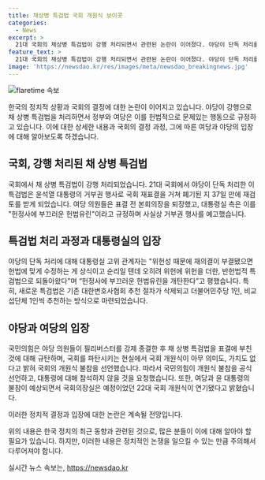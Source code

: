 ```yaml
---
title: 채상병 특검법 국회 개원식 보이콧
categories:
  - News
excerpt: >
  21대 국회의 채상병 특검법이 강행 처리되면서 관련된 논란이 이어졌다. 야당이 단독 처리를 통해 통과시킨 이 법안은 대통령의 거부권 행사 후 재표결에도 불구하고 다시 국회 본회의에 상정된 것으로, 여당 의원들은 표결 전 본회의장을 퇴장했다. 이로써 채 상병 특검법은 5월에 폐기된 후 37일 만에 다시 처리되었다. 이에 대통령실은 야당의 이러한 행동을 헌법유린이라며 강하게 비판하고, 개원식에도 불참하겠다는 의사를 밝혔다. 
feature_text: >
  21대 국회의 채상병 특검법이 강행 처리되면서 관련된 논란이 이어졌다. 야당이 단독 처리를 통해 통과시킨 이 법안은 대통령의 거부권 행사 후 재표결에도 불구하고 다시 국회 본회의에 상정된 것으로, 여당 의원들은 표결 전 본회의장을 퇴장했다. 이로써 채 상병 특검법은 5월에 폐기된 후 37일 만에 다시 처리되었다. 이에 대통령실은 야당의 이러한 행동을 헌법유린이라며 강하게 비판하고, 개원식에도 불참하겠다는 의사를 밝혔다. 
image: 'https://newsdao.kr/res/images/meta/newsdao_breakingnews.jpg'
---
```


<p><img src="https://newsdao.kr/res/images/meta/newsdao_breakingnews.jpg" alt="flaretime 속보" /></p>

<p>한국의 정치적 상황과 국회의 결정에 대한 논란이 이어지고 있습니다. 야당이 강행으로 채 상병 특검법을 처리하면서 정부와 여당은 이를 헌법적으로 문제있는 행동으로 규정하고 있습니다. 이에 대한 상세한 내용과 국회의 결정 과정, 그에 따른 여당과 야당의 입장에 대해 알아보도록 하겠습니다. </p>

<h2 data-ke-size="size26">국회, 강행 처리된 채 상병 특검법</h2>

<p>국회에서 채 상병 특검법이 강행 처리되었습니다. 21대 국회에서 야당이 단독 처리한 이 특검법은 윤석열 대통령의 거부권 행사로 국회 재표결을 거쳐 폐기된 지 37일 만에 재검토를 받게 되었습니다. 여당 의원들은 표결 전 본회의장을 퇴장했고, 대통령실 측은 이를 "헌정사에 부끄러운 헌법유린"이라고 규정하며 사실상 거부권 행사를 예고했습니다. </p>

<h2 data-ke-size="size26">특검법 처리 과정과 대통령실의 입장</h2>

<p>야당의 단독 처리에 대해 대통령실 고위 관계자는 "위헌성 때문에 재의결이 부결됐으면 헌법에 맞게 수정하는 게 상식이고 순리일 텐데 오히려 위헌에 위헌을 더한, 반헌법적 특검법으로 되돌아왔다"며 “헌정사에 부끄러운 헌법유린을 개탄한다”고 평했습니다. 특히, 새로운 특검법은 기존 대한변호사협회 추천 절차가 삭제되고 더불어민주당 1인, 비교섭단체 1인씩 추천하는 방식으로 마련되었습니다.</p>

<h2 data-ke-size="size26">야당과 여당의 입장</h2>

<p>국민의힘은 야당 의원들이 필리버스터를 강제 종결한 후 채 상병 특검법을 표결에 부친 것에 대해 규탄하며, 국회를 파탄시키는 현실에서 국회 개원식이 아무 의미도, 가치도 없다고 밝혀 국회의 개원식 불참을 선언했습니다. 따라서 국민의힘이 개원식 불참을 공식 선언하고, 대통령에 대해 참석하지 않을 것을 요청했습니다. 또한, 여당과 윤 대통령의 불참이 예상되면서 국회의장실은 예정이었던 22대 국회 개원식이 연기됐다고 밝혔습니다.</p>

<p>이러한 정치적 결정과 입장에 대한 논란은 계속될 전망입니다.</p>

<p>위의 내용은 한국 정치의 최근 동향과 관련된 것으로, 많은 분들이 이에 대해 알아야 할 필요가 있습니다. 하지만, 이러한 내용은 정치적인 논쟁을 일으킬 수 있는 만큼 주의해서 다루어져야 합니다.</p>
실시간 뉴스 속보는, <a href="https://newsdao.kr" rel="dofollow">https://newsdao.kr</a>


